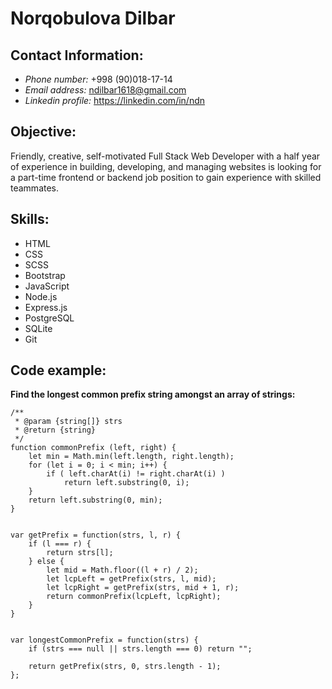 # Norqobulova Dilbar

## Contact Information:

- _Phone number:_ +998 (90)018-17-14
- _Email address:_ ndilbar1618@gmail.com
- _Linkedin profile:_ https://linkedin.com/in/ndn

## Objective:

Friendly, creative, self-motivated Full Stack Web Developer with a half year of experience in building, developing, and managing websites is looking for a part-time frontend or backend job position to gain experience with skilled teammates.

## Skills:

- HTML
- CSS
- SCSS
- Bootstrap
- JavaScript
- Node.js
- Express.js
- PostgreSQL
- SQLite
- Git

## Code example:

**Find the longest common prefix string amongst an array of strings:**

```
/**
 * @param {string[]} strs
 * @return {string}
 */
function commonPrefix (left, right) {
    let min = Math.min(left.length, right.length);
    for (let i = 0; i < min; i++) {
        if ( left.charAt(i) != right.charAt(i) )
            return left.substring(0, i);
    }
    return left.substring(0, min);
}


var getPrefix = function(strs, l, r) {
    if (l === r) {
        return strs[l];
    } else {
        let mid = Math.floor((l + r) / 2);
        let lcpLeft = getPrefix(strs, l, mid);
        let lcpRight = getPrefix(strs, mid + 1, r);
        return commonPrefix(lcpLeft, lcpRight);
    }
}


var longestCommonPrefix = function(strs) {
    if (strs === null || strs.length === 0) return "";

    return getPrefix(strs, 0, strs.length - 1);
};
```
